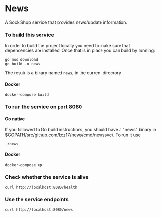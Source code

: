 # News
A Sock Shop service that provides news/update information.

### To build this service

In order to build the project locally you need to make sure that dependencies are installed. Once that is in place you
can build by running:

```
go mod download
go build -o news
```

The result is a binary named `news`, in the current directory.

#### Docker
`docker-compose build`

### To run the service on port 8080

#### Go native

If you followed to Go build instructions, you should have a "news" binary in $GOPATH/src/github.com/kcz17/news/cmd/newssvc/.
To run it use:
```
./news
```

#### Docker
`docker-compose up`

### Check whether the service is alive
`curl http://localhost:8080/health`

### Use the service endpoints
`curl http://localhost:8080/news`
